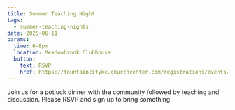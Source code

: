 ```yaml
---
title: Summer Teaching Night
tags:
  - summer-teaching-nights
date: 2025-06-11
params:
  time: 6-8pm
  location: Meadowbrook Clubhouse
  button:
    text: RSVP
    href: https://fountaincitykc.churchcenter.com/registrations/events/2907057
---
```


Join us for a potluck dinner with the community followed by teaching and discussion. Please RSVP and sign up to bring something.
